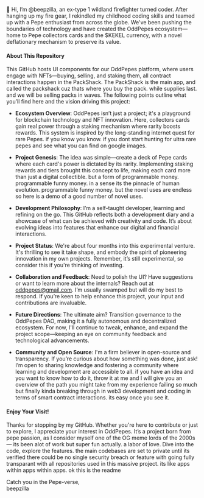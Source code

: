 👋 Hi, I’m @beepzilla, an ex-type 1 wildland firefighter turned coder. After hanging up my fire gear, I rekindled my childhood coding skills and teamed up with a Pepe enthusiast from across the globe. We've been pushing the boundaries of technology and have created the OddPepes ecosystem—home to Pepe collectors cards and the $KEKEL currency, with a novel deflationary mechanism to preserve its value.

#### About This Repository
This GitHub hosts UI components for our OddPepes platform, where users engage with NFTs—buying, selling, and staking them, all contract interactions happen in the PackShack.  The PackShack is the main app, and called the packshack cuz thats where you buy the pack.  while supplies last.  and we will be selling packs in waves.  The following points outline what you’ll find here and the vision driving this project:

- **Ecosystem Overview**: OddPepes isn’t just a project; it's a playground for blockchain technology and NFT innovation. Here, collectors cards gain real power through a staking mechanism where rarity boosts rewards. This system is inspired by the long-standing internet quest for rare Pepes.  if you know you know.  if you dont start hunting for ultra rare pepes and see what you can find on google images.

- **Project Genesis**: The idea was simple—create a deck of Pepe cards where each card's power is dictated by its rarity. Implementing staking rewards and tiers brought this concept to life, making each card more than just a digital collectible.  but a form of programmable money.  programmable funny money.  in a sense its the pinnacle of human evolution.  programmable funny money.  but the novel uses are endless so here is a demo of a good number of novel uses.

- **Development Philosophy**: I’m a self-taught developer, learning and refining on the go. This GitHub reflects both a development diary and a showcase of what can be achieved with creativity and code. It’s about evolving ideas into features that enhance our digital and financial interactions.

- **Project Status**: We're about four months into this experimental venture. It's thrilling to see it take shape, and embody the spirit of pioneering innovation in my own projects. Remember, it’s still experimental, so consider this if you're thinking of investing.

- **Collaboration and Feedback**: Need to polish the UI? Have suggestions or want to learn more about the internals? Reach out at oddpepes@gmail.com. I’m usually swamped but will do my best to respond. If you’re keen to help enhance this project, your input and contributions are invaluable.

- **Future Directions**: The ultimate aim? Transition governance to the OddPepes DAO, making it a fully autonomous and decentralized ecosystem. For now, I'll continue to tweak, enhance, and expand the project scope—keeping an eye on community feedback and technological advancements.

- **Community and Open Source**: I'm a firm believer in open-source and transparency. If you’re curious about how something was done, just ask! I’m open to sharing knowledge and fostering a community where learning and development are accessible to all.  if you have an idea and you want to know how to do it, throw it at me and I will give you an overview of the path you might take from my experience failing so much but finally kinda breaking through in web3 development and coding in terms of smart contract interactions.  its easy once you see it.

#### Enjoy Your Visit!
Thanks for stopping by my GitHub. Whether you're here to contribute or just to explore, I appreciate your interest in OddPepes. It’s a project born from pepe passion, as I consider myself one of the OG meme lords of the 2000s— its been alot of work but super fun actually.  a labor of love. Dive into the code, explore the features.  the main codebases are set to private until its verified there could be no single security breach or feature with going fully transparant with all repositories used in this massive project.  its like apps within apps within apps.   ok this is the readme

Catch you in the Pepe-verse,  
beepzilla
